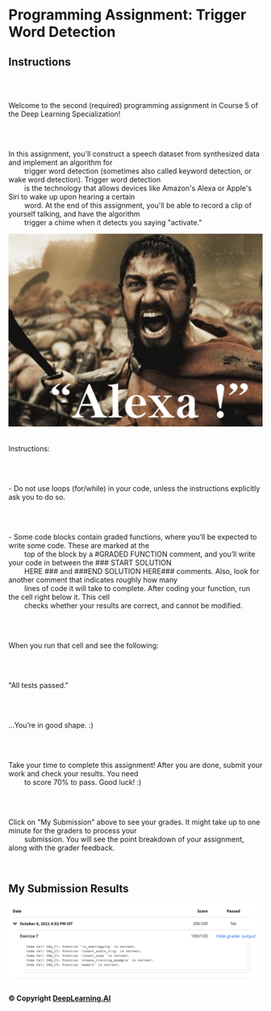 # Programming Assignment: Trigger Word Detection

## Instructions

<div class="cmlToHtml-content-container" style="white-space: pre-wrap">
    <p>Welcome to the second (required) programming assignment in Course 5 of the Deep Learning Specialization!</p>
    <p>In this assignment, you'll construct a speech dataset from synthesized data and implement an algorithm for
        trigger word detection (sometimes also called keyword detection, or wake word detection). Trigger word detection
        is the technology that allows devices like Amazon's Alexa or Apple's Siri to wake up upon hearing a certain
        word. At the end of this assignment, you'll be able to record a clip of yourself talking, and have the algorithm
        trigger a chime when it detects you saying "activate." </p><img
        src="images/Screen-Shot-2021-01-26-at-4.37.34-PM.png"
        alt="">
    <p>Instructions:</p>
    <p>- Do not use loops (for/while) in your code, unless the instructions explicitly ask you to do so.</p>
    <p>- Some code blocks contain graded functions, where you’ll be expected to write some code. These are marked at the
        top of the block by a #GRADED FUNCTION comment, and you’ll write your code in between the ### START SOLUTION
        HERE ### and ###END SOLUTION HERE### comments. Also, look for another comment that indicates roughly how many
        lines of code it will take to complete. After coding your function, run the cell right below it. This cell
        checks whether your results are correct, and cannot be modified.</p>
    <p>When you run that cell and see the following:&nbsp;</p>
    <p>"All tests passed."</p>
    <p>...You’re in good shape. :)&nbsp;</p>
    <p>Take your time to complete this assignment! After you are done, submit your work and check your results. You need
        to score 70% to pass. Good luck! :)&nbsp;</p>
    <p>Click on "My Submission" above to see your grades. It might take up to one minute for the graders to process your
        submission. You will see the point breakdown of your assignment, along with the grader feedback.</p>
</div>

## My Submission Results

<img src="images/week3.2_results.png" />

#### © Copyright [DeepLearning.AI](https://www.coursera.org/learn/applied-data-science-capstone?specialization=ibm-data-science)